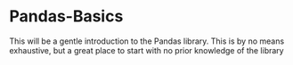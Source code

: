 # Pandas-Basics
This will be a gentle introduction to the Pandas library. This is by no means exhaustive, but a great place to start with no prior knowledge of the library
